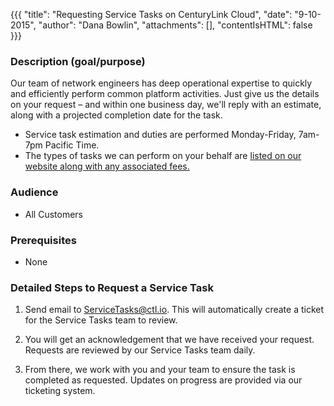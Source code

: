 {{{
  "title": "Requesting Service Tasks on CenturyLink Cloud",
  "date": "9-10-2015",
  "author": "Dana Bowlin",
  "attachments": [],
  "contentIsHTML": false
}}}

### Description (goal/purpose)
Our team of network engineers has deep operational expertise to quickly and efficiently perform common platform activities. Just give us the details on your request – and within one business day, we'll reply with an estimate, along with a projected completion date for the task.
* Service task estimation and duties are performed Monday-Friday, 7am-7pm Pacific Time.
* The types of tasks we can perform on your behalf are [listed on our website along with any associated fees.](//www.ctl.io/products/support/service-tasks)

### Audience
* All Customers

### Prerequisites
* None

### Detailed Steps to Request a Service Task

1. Send email to ServiceTasks@ctl.io. This will automatically create a ticket for the Service Tasks team to review.

2. You will get an acknowledgement that we have received your request. Requests are reviewed by our Service Tasks team daily.

3. From there, we work with you and your team to ensure the task is completed as requested. Updates on progress are provided via our ticketing system.


